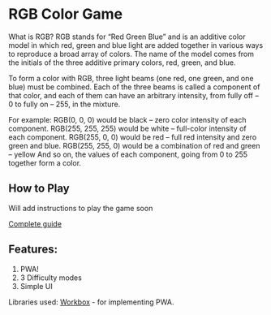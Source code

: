 # RGB Color Game

What is RGB? RGB stands for “Red Green Blue” and is an additive color model in which red, green and blue light are added together in various ways to reproduce a broad array of colors. The name of the model comes from the initials of the three additive primary colors, red, green, and blue.

To form a color with RGB, three light beams (one red, one green, and one blue) must be combined. Each of the three beams is called a component of that color, and each of them can have an arbitrary intensity, from fully off – 0 to fully on – 255, in the mixture.

For example:
RGB(0, 0, 0) would be black – zero color intensity of each component.
RGB(255, 255, 255) would be white – full-color intensity of each component.
RGB(255, 0, 0) would be red – full red intensity and zero green and blue.
RGB(255, 255, 0) would be a combination of red and green – yellow
And so on, the values of each component, going from 0 to 255 together form a color.


## How to Play
Will add instructions to play the game soon

<a href="https://jsndesign.co.uk/blog/javascript-rgb-hex-color-game/">Complete guide</a>

## Features:
1. PWA!
2. 3 Difficulty modes
3. Simple UI

Libraries used:
<a href="https://developers.google.com/web/tools/workbox/">Workbox</a> - for implementing PWA.
